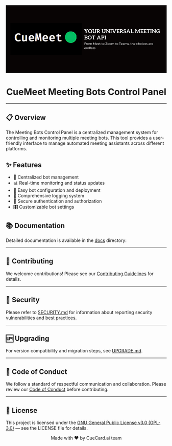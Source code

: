 <div align="center">
  <img src="assets/banner.png" alt="Meeting Bots Control Panel Banner" />
  <h1>CueMeet Meeting Bots Control Panel</h1>
</div>

---

## 📋 Overview

The Meeting Bots Control Panel is a centralized management system for controlling and monitoring multiple meeting bots. This tool provides a user-friendly interface to manage automated meeting assistants across different platforms.

## ✨ Features

- 🤖 Centralized bot management
- 📊 Real-time monitoring and status updates
- 🔄 Easy bot configuration and deployment
- 📝 Comprehensive logging system
- 🔐 Secure authentication and authorization
- 🎛️ Customizable bot settings

## 📚 Documentation

Detailed documentation is available in the [docs](https://cuemeet.github.io/cuemeet-documentation/) directory:

---

## 🤝 Contributing

We welcome contributions! Please see our [Contributing Guidelines](./CONTRIBUTING.md) for details.

---

## 🔐 Security

Please refer to [SECURITY.md](./SECURITY.md) for information about reporting security vulnerabilities and best practices.

---

## 🆙 Upgrading

For version compatibility and migration steps, see [UPGRADE.md](./UPGRADE.md).

---

## 📜 Code of Conduct

We follow a standard of respectful communication and collaboration. Please review our [Code of Conduct](./CODE_OF_CONDUCT.md) before contributing.

---

## 📝 License

This project is licensed under the [GNU General Public License v3.0 (GPL-3.0)](LICENSE)  — see the LICENSE file for details.

<div align="center">
  Made with ❤️ by CueCard.ai team
</div>